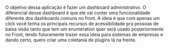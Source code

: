 O objetivo dessa aplicação é fazer um dashboard administrativo.
O diferencial desse dashboard é que ele vai conter uma funcionalidade diferente dos dashboards comuns no front.
A ideia é que com apenas um click você tenha os principais recursos de acessibilidade pra pessoas de baixa visão tanto que tem um enumeration quer será usado posteriormente no Front, tendo futuramente trazer essa ideia para sistemas de empresas e dando certo, quero criar uma coletania de plugins lá na frente.